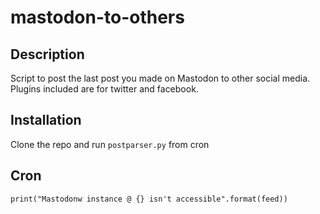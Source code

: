 # mastodon-to-others

## Description
Script to post the last post you made on Mastodon to other social media.
Plugins included are for twitter and facebook.

## Installation
Clone the repo and run `postparser.py` from cron

## Cron
```
print("Mastodonw instance @ {} isn't accessible".format(feed))
```

